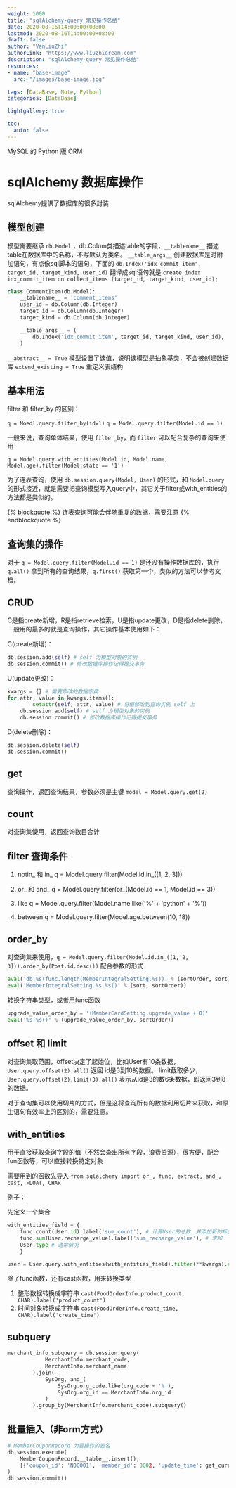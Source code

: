 ```yaml
---
weight: 1000
title: "sqlAlchemy-query 常见操作总结"
date: 2020-08-16T14:00:00+08:00
lastmod: 2020-08-16T14:00:00+08:00
draft: false
author: "VanLiuZhi"
authorLink: "https://www.liuzhidream.com"
description: "sqlAlchemy-query 常见操作总结"
resources:
- name: "base-image"
  src: "/images/base-image.jpg"

tags: [DataBase, Note, Python]
categories: [DataBase]

lightgallery: true

toc:
  auto: false
---
```


MySQL 的 Python 版 ORM

<!-- more -->

# sqlAlchemy 数据库操作

sqlAlchemy提供了数据库的很多封装

## 模型创建

模型需要继承 `db.Model` ，db.Colum类描述table的字段，`__tablename__` 描述table在数据库中的名称，不写默认为类名。
`__table_args__` 创建数据库是时附加语句，有点像sql脚本的语句，下面的 `db.Index('idx_commit_item', target_id, target_kind, user_id)` 翻译成sql语句就是 `create index idx_commit_item on collect_items (target_id, target_kind, user_id);`

```python
class CommentItem(db.Model):
    __tablename__ = 'comment_items'
    user_id = db.Column(db.Integer)
    target_id = db.Column(db.Integer)
    target_kind = db.Column(db.Integer)

    __table_args__ = (
        db.Index('idx_commit_item', target_id, target_kind, user_id),
    )
```

`__abstract__ = True` 模型设置了该值，说明该模型是抽象基类，不会被创建数据库
`extend_existing = True` 重定义表结构

## 基本用法

filter 和 filter_by 的区别：

`q = Moedl.query.filter_by(id=1)`
`q = Model.query.filter(Model.id == 1)`

一般来说，查询单体结果，使用 `filter_by`，而 `filter` 可以配合复杂的查询来使用

`q = Model.query.with_entities(Model.id, Model.name, Model.age).filter(Model.state == '1')`

为了连表查询，使用 `db.session.query(Model, User)` 的形式，和 `Model.query` 的形式接近，就是需要把查询模型写入query中，其它关于filter或with_entities的方法都是类似的。

{% blockquote %}
连表查询可能会伴随重复的数据，需要注意
{% endblockquote %}

## 查询集的操作

对于 `q = Model.query.filter(Model.id == 1)` 是还没有操作数据库的，执行 `q.all()` 拿到所有的查询结果，`q.first()` 获取第一个，类似的方法可以参考文档。

## CRUD

C是指create新增，R是指retrieve检索，U是指update更改，D是指delete删除，一般用的最多的就是查询操作，其它操作基本使用如下：

C(create新增)：
```python
db.session.add(self) # self 为模型对象的实例
db.session.commit() # 修改数据库操作记得提交事务
```

U(update更改)：
```python
kwargs = {} # 需要修改的数据字典
for attr, value in kwargs.items():
        setattr(self, attr, value) # 将值修改到查询实例 self 上
    db.session.add(self) # self 为模型对象的实例
    db.session.commit() # 修改数据库操作记得提交事务
```

D(delete删除)：
```python
db.session.delete(self)
db.session.commit()
```

## get

查询操作，返回查询结果，参数必须是主键
`model = Model.query.get(2)`

## count

对查询集使用，返回查询数目合计

## filter 查询条件

1. notin_ 和 in_
q = Model.query.filter(Model.id.in_([1, 2, 3]))

2. or_ 和 and_
q = Model.query.filter(or_(Model.id == 1, Model.id == 3))

3. like
q = Model.query.filter(Model.name.like('%' + 'python' + '%'))

4. between
q = Model.query.filter(Model.age.between(10, 18))

## order_by

对查询集来使用，`q = Model.query.filter(Model.id.in_([1, 2, 3])).order_by(Post.id.desc())`
配合参数的形式
```python
eval('db.%s(func.length(MemberIntegralSetting.%s))' % (sortOrder, sort)),
eval('MemberIntegralSetting.%s.%s()' % (sort, sortOrder))
```
转换字符串类型，或者用func函数
```python
upgrade_value_order_by = '(MemberCardSetting.upgrade_value + 0)'
eval('%s.%s()' % (upgrade_value_order_by, sortOrder))
```

## offset 和 limit

对查询集取范围，offset决定了起始位，比如User有10条数据，`User.query.offset(2).all()` 返回 id是3到10的数据。
limit截取多少，`User.query.offset(2).limit(3).all()` 表示从id是3的数6条数据，即返回3到8的数据。

对于查询集可以使用切片的方式，但是这将查询所有的数据利用切片来获取，和原生语句有效率上的区别的，需要注意。

## with_entities

用于直接获取查询字段的值（不然会查出所有字段，浪费资源），很方便，配合fun函数等，可以直接转换特定对象

需要用到的函数先导入
`from sqlalchemy import or_, func, extract, and_, cast, FLOAT, CHAR`

例子：

先定义一个集合
```python
with_entities_field = {
    func.count(User.id).label('sum_count'), # 计算User的总数，并添加新的标签sum_count
    func.sum(User.recharge_value).label('sum_recharge_value'), # 求和
    User.type # 通常情况
    }
``` 

```python
user = User.query.with_entities(with_entities_field).filter(**kwargs).all()
```

除了func函数，还有cast函数，用来转换类型

1. 整形数据转换成字符串
`cast(FoodOrderInfo.product_count, CHAR).label('product_count')`
2. 时间对象转换成字符串
`cast(FoodOrderInfo.create_time, CHAR).label('create_time')` 

## subquery

```python
merchant_info_subquery = db.session.query(
            MerchantInfo.merchant_code,
            MerchantInfo.merchant_name
        ).join(
            SysOrg, and_(
                SysOrg.org_code.like(org_code + '%'),
                SysOrg.org_id == MerchantInfo.org_id
            )
        ).group_by(MerchantInfo.merchant_code).subquery()
```

## 批量插入（非orm方式）

```py
# MemberCouponRecord 为要操作的表名
db.session.execute(
    MemberCouponRecord.__table__.insert(),
    [{'coupon_id': 'NO0001', 'member_id': 0002, 'update_time': get_current_time(), 'create_by': get_op_user_name()} for item in item_data]
)
db.session.commit()
```